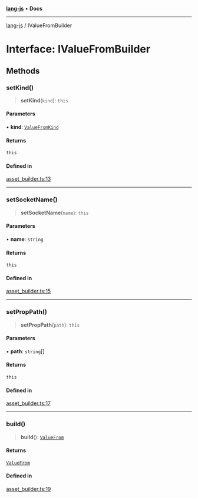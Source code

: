 [**lang-js**](../README.md) • **Docs**

***

[lang-js](../README.md) / IValueFromBuilder

# Interface: IValueFromBuilder

## Methods

### setKind()

> **setKind**(`kind`): `this`

#### Parameters

• **kind**: [`ValueFromKind`](../type-aliases/ValueFromKind.md)

#### Returns

`this`

#### Defined in

[asset\_builder.ts:13](https://github.com/systeminit/si/blob/main/bin/lang-js/src/asset_builder.ts#L13)

***

### setSocketName()

> **setSocketName**(`name`): `this`

#### Parameters

• **name**: `string`

#### Returns

`this`

#### Defined in

[asset\_builder.ts:15](https://github.com/systeminit/si/blob/main/bin/lang-js/src/asset_builder.ts#L15)

***

### setPropPath()

> **setPropPath**(`path`): `this`

#### Parameters

• **path**: `string`[]

#### Returns

`this`

#### Defined in

[asset\_builder.ts:17](https://github.com/systeminit/si/blob/main/bin/lang-js/src/asset_builder.ts#L17)

***

### build()

> **build**(): [`ValueFrom`](ValueFrom.md)

#### Returns

[`ValueFrom`](ValueFrom.md)

#### Defined in

[asset\_builder.ts:19](https://github.com/systeminit/si/blob/main/bin/lang-js/src/asset_builder.ts#L19)
